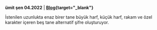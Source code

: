 **ümit şen 04.2022** | **[Blog](http://umitsen.wordpress.com){target="_blank"}**

İstenilen uzunlukta enaz birer tane büyük harf, küçük harf, rakam ve özel karakter içeren beş tane alternatif şifre oluşturuyor.
